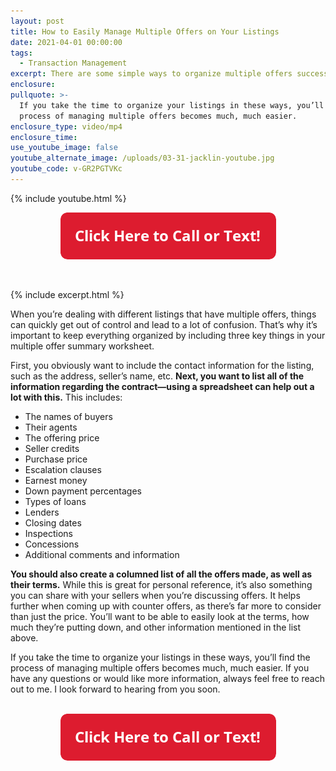 ```yaml
---
layout: post
title: How to Easily Manage Multiple Offers on Your Listings
date: 2021-04-01 00:00:00
tags:
  - Transaction Management
excerpt: There are some simple ways to organize multiple offers successfully.
enclosure:
pullquote: >-
  If you take the time to organize your listings in these ways, you’ll find the
  process of managing multiple offers becomes much, much easier.
enclosure_type: video/mp4
enclosure_time:
use_youtube_image: false
youtube_alternate_image: /uploads/03-31-jacklin-youtube.jpg
youtube_code: v-GR2PGTVKc
---
```

{% include youtube.html %}

<center><a href="tel:6306382600"><img width="345" height="75" src="uploads/Button - 345.png" /></a></center>

&nbsp;

{% include excerpt.html %}

When you’re dealing with different listings that have multiple offers, things can quickly get out of control and lead to a lot of confusion. That’s why it’s important to keep everything organized by including three key things in your multiple offer summary worksheet.&nbsp;

First, you obviously want to include the contact information for the listing, such as the address, seller’s name, etc. **Next, you want to list all of the information regarding the contract—using a spreadsheet can help out a lot with this.** This includes:&nbsp;

* The names of buyers
* Their agents
* The offering price
* Seller credits
* Purchase price
* Escalation clauses
* Earnest money
* Down payment percentages
* Types of loans
* Lenders
* Closing dates
* Inspections
* Concessions
* Additional comments and information

**You should also create a columned list of all the offers made, as well as their terms.** While this is great for personal reference, it’s also something you can share with your sellers when you’re discussing offers. It helps further when coming up with counter offers, as there’s far more to consider than just the price. You’ll want to be able to easily look at the terms, how much they’re putting down, and other information mentioned in the list above.

If you take the time to organize your listings in these ways, you’ll find the process of managing multiple offers becomes much, much easier. If you have any questions or would like more information, always feel free to reach out to me. I look forward to hearing from you soon.<br>&nbsp;

<center><a href="tel:6306382600"><img width="345" height="75" src="uploads/Button - 345.png" /></a></center>
